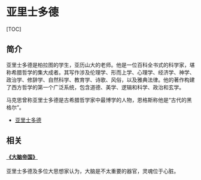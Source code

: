 # 亚里士多德

[TOC]

## 简介

亚里士多德是柏拉图的学生，亚历山大的老师。他是一位百科全书式的科学家，堪称希腊哲学的集大成者。其写作涉及伦理学、形而上学、心理学、经济学、神学、政治学、修辞学、自然科学、教育学、诗歌、风俗，以及雅典法律。他的著作构建了西方哲学的第一个广泛系统，包含道德、美学、逻辑和科学、政治和玄学。

马克思曾称亚里士多德是古希腊哲学家中最博学的人物，恩格斯称他是“古代的黑格尔”。

* [亚里士多德](https://baike.baidu.com/item/%E4%BA%9A%E9%87%8C%E5%A3%AB%E5%A4%9A%E5%BE%B7/26769)

## 相关

#### [《大脑帝国》](https://www.zhihu.com/pub/book/119612395)

亚里士多德及多位大思想家认为，大脑是不太重要的器官，灵魂位于心脏。